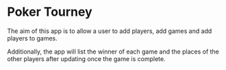# Poker Tourney

The aim of this app is to allow a user to add players, add games and add players to games.

Additionally, the app will list the winner of each game and the places of the other players after updating once the game is complete.